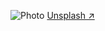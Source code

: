 <Image
  src="/images/photo2.jpg"
  alt="Photo"
  width={1125}
  height={750}
  priority
  className="next-image"
/>
[Unsplash ↗ ](https://unsplash.com/photos/WeYamle9fDM)